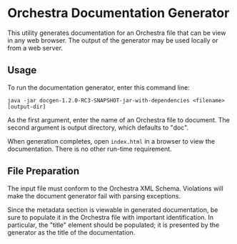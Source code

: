 # Orchestra Documentation Generator

This utility generates documentation for an Orchestra file that can be view in any web browser. The output of the generator may be used locally or from a web server.

## Usage

To run the documentation generator, enter this command line:

```
java -jar docgen-1.2.0-RC3-SNAPSHOT-jar-with-dependencies <filename> [output-dir]
```

As the first argument, enter the name of an Orchestra file to document. The second argument is output directory, which defaults to "doc".

When generation completes, open `index.html` in a browser to view the documentation. There is no other run-time requirement.

## File Preparation

The input file must conform to the Orchestra XML Schema. Violations will make the document generator fail with parsing exceptions.

Since the metadata section is viewable in generated documentation, be sure to populate it in the Orchestra file with important identification. In particular, the "title" element should be populated; it is presented by the generator as the title of the documentation.